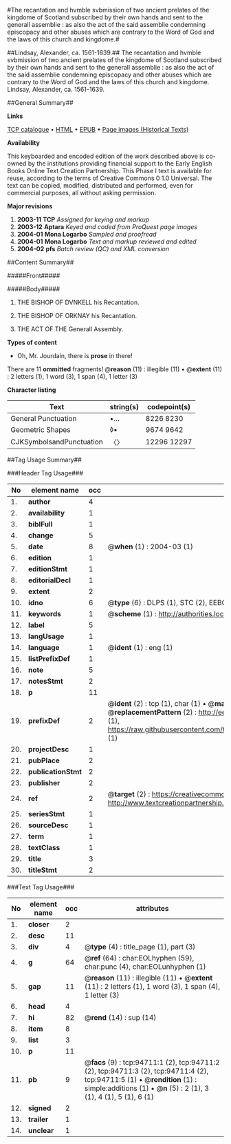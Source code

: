 #The recantation and hvmble svbmission of two ancient prelates of the kingdome of Scotland subscribed by their own hands and sent to the generall assemblie : as also the act of the said assemblie condemning episcopacy and other abuses which are contrary to the Word of God and the laws of this church and kingdome.#

##Lindsay, Alexander, ca. 1561-1639.##
The recantation and hvmble svbmission of two ancient prelates of the kingdome of Scotland subscribed by their own hands and sent to the generall assemblie : as also the act of the said assemblie condemning episcopacy and other abuses which are contrary to the Word of God and the laws of this church and kingdome.
Lindsay, Alexander, ca. 1561-1639.

##General Summary##

**Links**

[TCP catalogue](http://www.ota.ox.ac.uk/tcp/)  • 
[HTML](http://tei.it.ox.ac.uk/tcp/Texts-HTML/free/A58/A58291.html)  • 
[EPUB](http://tei.it.ox.ac.uk/tcp/Texts-EPUB/free/A58/A58291.epub) • 
[Page images (Historical Texts)](https://data.historicaltexts.jisc.ac.uk/view?pubId=eebo-12863376e&pageId=eebo-12863376e-94711-1)

**Availability**

This keyboarded and encoded edition of the
	       work described above is co-owned by the institutions
	       providing financial support to the Early English Books
	       Online Text Creation Partnership. This Phase I text is
	       available for reuse, according to the terms of Creative
	       Commons 0 1.0 Universal. The text can be copied,
	       modified, distributed and performed, even for
	       commercial purposes, all without asking permission.

**Major revisions**

1. __2003-11__ __TCP__ *Assigned for keying and markup*
1. __2003-12__ __Aptara__ *Keyed and coded from ProQuest page images*
1. __2004-01__ __Mona Logarbo__ *Sampled and proofread*
1. __2004-01__ __Mona Logarbo__ *Text and markup reviewed and edited*
1. __2004-02__ __pfs__ *Batch review (QC) and XML conversion*

##Content Summary##

#####Front#####

#####Body#####

1. THE BISHOP OF
DVNKELL his
Recantation.

1. THE BISHOP OF ORKNAY
his Recantation.

1. THE ACT OF THE
Generall Assembly.

**Types of content**

  * Oh, Mr. Jourdain, there is **prose** in there!

There are 11 **ommitted** fragments! 
 @__reason__ (11) : illegible (11)  •  @__extent__ (11) : 2 letters (1), 1 word (3), 1 span (4), 1 letter (3)

**Character listing**


|Text|string(s)|codepoint(s)|
|---|---|---|
|General Punctuation|•…|8226 8230|
|Geometric Shapes|◊▪|9674 9642|
|CJKSymbolsandPunctuation|〈〉|12296 12297|

##Tag Usage Summary##

###Header Tag Usage###

|No|element name|occ|attributes|
|---|---|---|---|
|1.|__author__|4||
|2.|__availability__|1||
|3.|__biblFull__|1||
|4.|__change__|5||
|5.|__date__|8| @__when__ (1) : 2004-03 (1)|
|6.|__edition__|1||
|7.|__editionStmt__|1||
|8.|__editorialDecl__|1||
|9.|__extent__|2||
|10.|__idno__|6| @__type__ (6) : DLPS (1), STC (2), EEBO-CITATION (1), OCLC (1), VID (1)|
|11.|__keywords__|1| @__scheme__ (1) : http://authorities.loc.gov/ (1)|
|12.|__label__|5||
|13.|__langUsage__|1||
|14.|__language__|1| @__ident__ (1) : eng (1)|
|15.|__listPrefixDef__|1||
|16.|__note__|5||
|17.|__notesStmt__|2||
|18.|__p__|11||
|19.|__prefixDef__|2| @__ident__ (2) : tcp (1), char (1)  •  @__matchPattern__ (2) : ([0-9\-]+):([0-9IVX]+) (1), (.+) (1)  •  @__replacementPattern__ (2) : http://eebo.chadwyck.com/downloadtiff?vid=$1&page=$2 (1), https://raw.githubusercontent.com/textcreationpartnership/Texts/master/tcpchars.xml#$1 (1)|
|20.|__projectDesc__|1||
|21.|__pubPlace__|2||
|22.|__publicationStmt__|2||
|23.|__publisher__|2||
|24.|__ref__|2| @__target__ (2) : https://creativecommons.org/publicdomain/zero/1.0/ (1), http://www.textcreationpartnership.org/docs/. (1)|
|25.|__seriesStmt__|1||
|26.|__sourceDesc__|1||
|27.|__term__|1||
|28.|__textClass__|1||
|29.|__title__|3||
|30.|__titleStmt__|2||


###Text Tag Usage###

|No|element name|occ|attributes|
|---|---|---|---|
|1.|__closer__|2||
|2.|__desc__|11||
|3.|__div__|4| @__type__ (4) : title_page (1), part (3)|
|4.|__g__|64| @__ref__ (64) : char:EOLhyphen (59), char:punc (4), char:EOLunhyphen (1)|
|5.|__gap__|11| @__reason__ (11) : illegible (11)  •  @__extent__ (11) : 2 letters (1), 1 word (3), 1 span (4), 1 letter (3)|
|6.|__head__|4||
|7.|__hi__|82| @__rend__ (14) : sup (14)|
|8.|__item__|8||
|9.|__list__|3||
|10.|__p__|11||
|11.|__pb__|9| @__facs__ (9) : tcp:94711:1 (2), tcp:94711:2 (2), tcp:94711:3 (2), tcp:94711:4 (2), tcp:94711:5 (1)  •  @__rendition__ (1) : simple:additions (1)  •  @__n__ (5) : 2 (1), 3 (1), 4 (1), 5 (1), 6 (1)|
|12.|__signed__|2||
|13.|__trailer__|1||
|14.|__unclear__|1||
